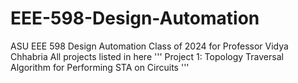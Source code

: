 # EEE-598-Design-Automation
ASU EEE 598 Design Automation Class of 2024 for Professor Vidya Chhabria
All projects listed in here
'''
Project 1: Topology Traversal Algorithm for Performing STA on Circuits
'''
